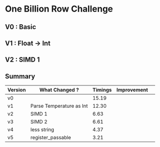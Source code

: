 # One Billion Row Challenge

## V0 : Basic


## V1 : Float -> Int


## V2 : SIMD 1


## Summary

| Version | What Changed ? | Timings | Improvement |   |
|---------|----------------|---------|-------------|---|
| v0      |                | 15.19    |             |   |
| v1      |Parse Temperature as Int | 12.30 | |
| v2      | SIMD 1        |  6.63    |             |   |
| v3      | SIMD 2        |  6.61    |             |   |
| v4      | less string   |  4.37    |             |   |
| v5      | register_passable        |  3.21    |             |   |



